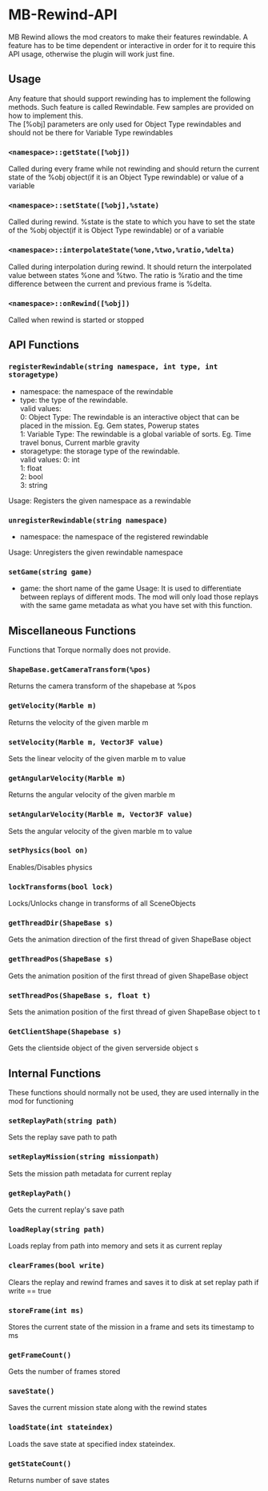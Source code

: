 # MB-Rewind-API
MB Rewind allows the mod creators to make their features rewindable. A feature has to be time dependent or interactive in order for it to require this API usage, otherwise the plugin will work just fine.

## Usage
Any feature that should support rewinding has to implement the following methods. Such feature is called Rewindable. Few samples are provided on how to implement this.   
The [%obj] parameters are only used for Object Type rewindables and should not be there for Variable Type rewindables
### `<namespace>::getState([%obj])`
Called during every frame while not rewinding and should return the current state of the %obj object(if it is an Object Type rewindable) or value of a variable

### `<namespace>::setState([%obj],%state)`
Called during rewind. %state is the state to which you have to set the state of the %obj object(if it is Object Type rewindable) or of a variable

### `<namespace>::interpolateState(%one,%two,%ratio,%delta)`
Called during interpolation during rewind. It should return the interpolated value between states %one and %two. The ratio is %ratio and the time difference between the current and previous frame is %delta.

### `<namespace>::onRewind([%obj])`
Called when rewind is started or stopped


## API Functions

### `registerRewindable(string namespace, int type, int storagetype)`
- namespace: the namespace of the rewindable
- type: the type of the rewindable.  
valid values:  
0: Object Type: The rewindable is an interactive object that can be placed in the mission. Eg. Gem states, Powerup states  
1: Variable Type: The rewindable is a global variable of sorts. Eg. Time travel bonus, Current marble gravity
- storagetype: the storage type of the rewindable.  
valid values:
0: int  
1: float  
2: bool  
3: string  

Usage: Registers the given namespace as a rewindable

### `unregisterRewindable(string namespace)`
- namespace: the namespace of the registered rewindable

Usage: Unregisters the given rewindable namespace

### `setGame(string game)`
- game: the short name of the game
Usage: It is used to differentiate between replays of different mods. The mod will only load those replays with the same game metadata as what you have set with this function.

## Miscellaneous Functions
Functions that Torque normally does not provide.

### `ShapeBase.getCameraTransform(%pos)`
Returns the camera transform of the shapebase at %pos

### `getVelocity(Marble m)`
Returns the velocity of the given marble m

### `setVelocity(Marble m, Vector3F value)`
Sets the linear velocity of the given marble m to value

### `getAngularVelocity(Marble m)`
Returns the angular velocity of the given marble m

### `setAngularVelocity(Marble m, Vector3F value)`
Sets the angular velocity of the given marble m to value

### `setPhysics(bool on)`
Enables/Disables physics

### `lockTransforms(bool lock)`
Locks/Unlocks change in transforms of all SceneObjects

### `getThreadDir(ShapeBase s)`
Gets the animation direction of the first thread of given ShapeBase object

### `getThreadPos(ShapeBase s)`
Gets the animation position of the first thread of given ShapeBase object

### `setThreadPos(ShapeBase s, float t)`
Sets the animation position of the first thread of given ShapeBase object to t

### `GetClientShape(Shapebase s)`
Gets the clientside object of the given serverside object s

## Internal Functions
These functions should normally not be used, they are used internally in the mod for functioning

### `setReplayPath(string path)`
Sets the replay save path to path

### `setReplayMission(string missionpath)`
Sets the mission path metadata for current replay

### `getReplayPath()`
Gets the current replay's save path

### `loadReplay(string path)`
Loads replay from path into memory and sets it as current replay

### `clearFrames(bool write)`
Clears the replay and rewind frames and saves it to disk at set replay path if write == true

### `storeFrame(int ms)`
Stores the current state of the mission in a frame and sets its timestamp to ms

### `getFrameCount()`
Gets the number of frames stored

### `saveState()`
Saves the current mission state along with the rewind states

### `loadState(int stateindex)`
Loads the save state at specified index stateindex.

### `getStateCount()`
Returns number of save states


